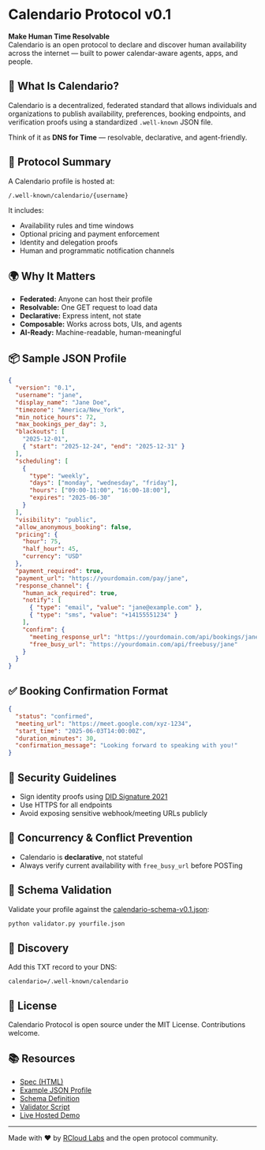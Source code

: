 # Calendario Protocol v0.1

**Make Human Time Resolvable**  
Calendario is an open protocol to declare and discover human availability across the internet — built to power calendar-aware agents, apps, and people.

## 🔗 What Is Calendario?
Calendario is a decentralized, federated standard that allows individuals and organizations to publish availability, preferences, booking endpoints, and verification proofs using a standardized `.well-known` JSON file.

Think of it as **DNS for Time** — resolvable, declarative, and agent-friendly.

## 📄 Protocol Summary
A Calendario profile is hosted at:
```
/.well-known/calendario/{username}
```
It includes:
- Availability rules and time windows
- Optional pricing and payment enforcement
- Identity and delegation proofs
- Human and programmatic notification channels

## 🌍 Why It Matters
- **Federated:** Anyone can host their profile
- **Resolvable:** One GET request to load data
- **Declarative:** Express intent, not state
- **Composable:** Works across bots, UIs, and agents
- **AI-Ready:** Machine-readable, human-meaningful

## 📦 Sample JSON Profile
```json
{
  "version": "0.1",
  "username": "jane",
  "display_name": "Jane Doe",
  "timezone": "America/New_York",
  "min_notice_hours": 72,
  "max_bookings_per_day": 3,
  "blackouts": [
    "2025-12-01",
    { "start": "2025-12-24", "end": "2025-12-31" }
  ],
  "scheduling": [
    {
      "type": "weekly",
      "days": ["monday", "wednesday", "friday"],
      "hours": ["09:00-11:00", "16:00-18:00"],
      "expires": "2025-06-30"
    }
  ],
  "visibility": "public",
  "allow_anonymous_booking": false,
  "pricing": {
    "hour": 75,
    "half_hour": 45,
    "currency": "USD"
  },
  "payment_required": true,
  "payment_url": "https://yourdomain.com/pay/jane",
  "response_channel": {
    "human_ack_required": true,
    "notify": [
      { "type": "email", "value": "jane@example.com" },
      { "type": "sms", "value": "+14155551234" }
    ],
    "confirm": {
      "meeting_response_url": "https://yourdomain.com/api/bookings/jane",
      "free_busy_url": "https://yourdomain.com/api/freebusy/jane"
    }
  }
}
```

## ✅ Booking Confirmation Format
```json
{
  "status": "confirmed",
  "meeting_url": "https://meet.google.com/xyz-1234",
  "start_time": "2025-06-03T14:00:00Z",
  "duration_minutes": 30,
  "confirmation_message": "Looking forward to speaking with you!"
}
```

## 🔐 Security Guidelines
- Sign identity proofs using [DID Signature 2021](https://w3c-ccg.github.io/ld-proofs/)
- Use HTTPS for all endpoints
- Avoid exposing sensitive webhook/meeting URLs publicly

## 🧠 Concurrency & Conflict Prevention
- Calendario is **declarative**, not stateful
- Always verify current availability with `free_busy_url` before POSTing

## 🧪 Schema Validation
Validate your profile against the [calendario-schema-v0.1.json](./calendario-schema-v0.1.json):
```bash
python validator.py yourfile.json
```

## 🔎 Discovery
Add this TXT record to your DNS:
```
calendario=/.well-known/calendario
```

## 📝 License
Calendario Protocol is open source under the MIT License. Contributions welcome.

## 📚 Resources
- [Spec (HTML)](https://calendario.dev/spec.html)
- [Example JSON Profile](https://calendario.dev/.well-known/calendario/jane)
- [Schema Definition](./calendario-schema-v0.1.json)
- [Validator Script](./validator.py)
- [Live Hosted Demo](https://calendario.dev/demo)

---
Made with ❤️ by [RCloud Labs](https://rcloudlabs.com) and the open protocol community.
